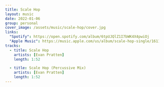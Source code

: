 ```yaml
---
title: Scale Hop
layout: music
date: 2022-01-06
group: personal
cover_image: /assets/music/scale-hop/cover.jpg
links:
  "Spotify": https://open.spotify.com/album/6tpUJQlZ1I7bWK4X4pwiOj
  "Apple Music": https://music.apple.com/us/album/scale-hop-single/1611874192
tracks:
  - title: Scale Hop
    artists: [Evan Pratten]
    length: 1:52

  - title: Scale Hop (Percussive Mix)
    artists: [Evan Pratten]
    length: 1:52
---
```

